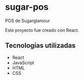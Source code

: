 # sugar-pos
POS de Sugarglamour

Este proyecto fue creado con React.

## Tecnologías utilizadas
- React
- JavaScript
- HTML
- CSS
